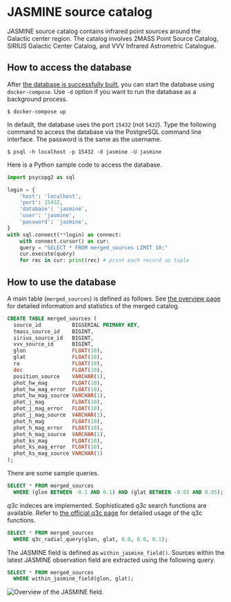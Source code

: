 # JASMINE source catalog

JASMINE source catalog contains infrared point sources around the Galactic center region. The catalog involves 2MASS Point Source Catalog, SIRIUS Galactic Center Catalog, and VVV Infrared Astrometric Catalogue.


## How to access the database
After [the database is successfully built][build], you can start the database using `docker-compose`. Use `-d` option if you want to run the database as a background process.

``` console
$ docker-compose up
```

[build]: /build


In default, the database uses the port `15432` (not `5432`). Type the following command to access the database via the PostgreSQL command line interface. The password is the same as the username.

``` console
$ psql -h localhost -p 15432 -d jasmine -U jasmine
```

Here is a Python sample code to access the database.

``` python
import psycopg2 as sql

login = {
    'host': 'localhost',
    'port': 15432,
    'database': 'jasmine',
    'user': 'jasmine',
    'password': 'jasmine',
}
with sql.connect(**login) as connect:
    with connect.cursor() as cur:
    query = "SELECT * FROM merged_sources LIMIT 10;"
    cur.execute(query)
    for rec in cur: print(rec) # print each record as tuple
```


## How to use the database
A main table (`merged_sources`) is defined as follows. See [the overview page][overview] for detailed information and statistics of the merged catalog.

[overview]: /overview

``` sql
CREATE TABLE merged_sources (
  source_id          BIGSERIAL PRIMARY KEY,
  tmass_source_id    BIGINT,
  sirius_source_id   BIGINT,
  vvv_source_id      BIGINT,
  glon               FLOAT(10),
  glat               FLOAT(10),
  ra                 FLOAT(10),
  dec                FLOAT(10),
  position_source    VARCHAR(1),
  phot_hw_mag        FLOAT(10),
  phot_hw_mag_error  FLOAT(10),
  phot_hw_mag_source VARCHAR(1),
  phot_j_mag         FLOAT(10),
  phot_j_mag_error   FLOAT(10),
  phot_j_mag_source  VARCHAR(1),
  phot_h_mag         FLOAT(10),
  phot_h_mag_error   FLOAT(10),
  phot_h_mag_source  VARCHAR(1),
  phot_ks_mag        FLOAT(10),
  phot_ks_mag_error  FLOAT(10),
  phot_ks_mag_source VARCHAR(1)
);
```


There are some sample queries.

``` sql
SELECT * FROM merged_sources
  WHERE (glon BETWEEN -0.1 AND 0.1) AND (glat BETWEEN -0.05 AND 0.05);
```


*q3c* indeces are implemented. Sophisticated *q3c* search functions are available. Refer to [the official q3c page][q3c] for detailed usage of the q3c functions.

``` sql
SELECT * FROM merged_sources
  WHERE q3c_radial_query(glon, glat, 0.0, 0.0, 0.1);
```

[q3c]: https://github.com/segasai/q3c


The JASMINE field is defined as `within_jasmine_field()`. Sources within the latest JASMINE observation field are extracted using the following query.

``` sql
SELECT * FROM merged_sources
  WHERE within_jasmine_field(glon, glat);
```

![Overview of the JASMINE field.](./image/jasmine_field.png)
